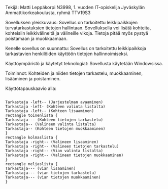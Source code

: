 

Tekijä:
Matti Leppäkorpi N3998, 1. vuoden IT-opiskelija Jyväskylän Ammattikorkeakoulusta, ryhmä TTV19S3

Sovelluksen yleiskuvaus:
Sovellus on tarkoitettu leikkipaikkojen turvatarkastuksien tietojen hallintaan. Sovelluksella voi lisätä kohteita, kohteisiin
leikkivälineitä ja välineille vikoja. Tietoja pitää myös pystyä poistamaan ja muokkaamaan.

Kenelle sovellus on suunnattu:
Sovellus on tarkoitettu leikkipaikkoja tarkastavien henkilöiden käyttöön tietojen hallinnoimiseksi.

Käyttöympäristö ja käytetyt teknologiat:
Sovellusta käytetään Windowsissa.

Toiminnot:
Kohteiden ja niiden tietojen tarkastelu, muokkaaminen, lisääminen ja poistaminen.

Käyttötapauskaavio alla:

```plantuml

Tarkastaja -left-- (Jarjestelman avaaminen)
Tarkastaja -left- (Kohteen valinta listalta)
Tarkastaja -left-- (Kohteen lisaaminen)
rectangle toinenlista {
Tarkastaja--- (Kohteen tietojen tarkastelu)
Tarkastaja-- (Valineen valinta listalta)
Tarkastaja-- (Kohteen tietojen muokkaaminen)
}
rectangle kolmaslista {
Tarkastaja -right-- (Valineen lisaaminen)
Tarkastaja -right-- (Valineen tietojen tarkastelu)
Tarkastaja -right-- (Vian valinta listalta)
Tarkastaja -right-- (Valineen tietojen muokkaaminen)
}
rectangle neljaslista {
Tarkastaja--- (vian lisaaminen)
Tarkastaja--- (vian tietojen tarkastelu)
Tarkastaja--- (vian tietojen muokkaaminen)
}

```